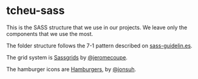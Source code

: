 # tcheu-sass

This is the SASS structure that we use in our projects.
We leave only the components that we use the most.

The folder structure follows the 7-1 pattern described on [sass-guidelin.es](http://sass-guidelin.es/).

The grid system is [Sassgrids](https://github.com/jeromecoupe/sassgrids) by [@jeromecoupe](http://webstoemp.com/).

The hamburger icons are [Hamburgers](https://github.com/jonsuh/hamburgers), by [@jonsuh](https://jonsuh.com).